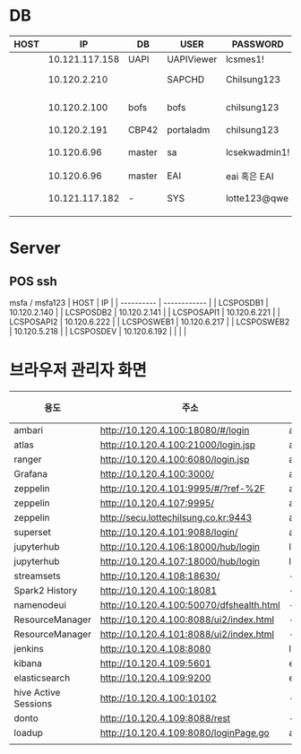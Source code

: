 # DB
| HOST | IP        | DB     | USER       | PASSWORD      | DESCRIPTION            |
| ---- | -------------- | ------ | ---------- | ------------- | ---------------------- |
|      | 10.121.117.158 | UAPI   | UAPIViewer | lcsmes1!      |                        |
|      | 10.120.2.210   |        | SAPCHD     | Chilsung123   | BW HANA prod           |
|      | 10.120.2.100   | bofs   | bofs       | chilsung123   | 백오피스 DB (OOS 활용) |
|      | 10.120.2.191   | CBP42  | portaladm  | chilsung123   | BO postgresql          |
|      | 10.120.6.96    | master | sa         | lcsekwadmin1! | LCWARE(알림톡)         |
|      | 10.120.6.96    | master | EAI        | eai 혹은 EAI  | EAI                    |
|      | 10.121.117.182 | -      | SYS        | lotte123@qwe  | 안성공장 시계열DB      |
|      |                |        |            |               |                        |

# Server
## POS ssh
msfa / msfa123
| HOST       | IP           |
| ---------- | ------------ |
| LCSPOSDB1  | 10.120.2.140 |
| LCSPOSDB2  | 10.120.2.141 |
| LCSPOSAPI1 | 10.120.6.221 |
| LCSPOSAPI2 | 10.120.6.222 |
| LCSPOSWEB1 | 10.120.6.217 |
| LCSPOSWEB2 | 10.120.5.218 |
| LCSPOSDEV  | 10.120.6.192 |
|            |              |

# 브라우저 관리자 화면
| 용도                 | 주소                                     | ID      | PW        | 비고 |
| -------------------- | ---------------------------------------- | ------- | --------- | ---- |
| ambari               | http://10.120.4.100:18080/#/login        | admin   | admin     |      |
| atlas                | http://10.120.4.100:21000/login.jsp      | admin   | admin949# |      |
| ranger               | http://10.120.4.100:6080/login.jsp       | admin   | admin949# |      |
| Grafana              | http://10.120.4.100:3000/                | admin   | admin     |      |
| zeppelin             | http://10.120.4.101:9995/#/?ref-%2F      | admin   | Clf4949#  |      |
| zeppelin             | http://10.120.4.107:9995/                | admin   | system1!  |      |
| zeppelin             | http://secu.lottechilsung.co.kr:9443     | admin   | system1!  |      |
| superset             | http://10.120.4.101:9088/login/          | admin   | admin     |      |
| jupyterhub           | http://10.120.4.106:18000/hub/login      | lotte   | Clf4949#  |      |
| jupyterhub           | http://10.120.4.107:18000/hub/login      | lotte   | Clf4949#  |      |
| streamsets           | http://10.120.4.108:18630/               | -       | -         |      |
| Spark2 History       | http://10.120.4.100:18081                | -       | -         |      |
| namenodeui           | http://10.120.4.100:50070/dfshealth.html | -       | -         |      |
| ResourceManager      | http://10.120.4.100:8088/ui2/index.html  | -       | -         |      |
| ResourceManager      | http://10.120.4.101:8088/ui2/index.html  | -       | -         |      |
| jenkins              | http://10.120.4.108:8080                 | lotte   | lotte123! |      |
| kibana               | http://10.120.4.109:5601                 | elastic | lotte123! |      |
| elasticsearch        | http://10.120.4.109:9200                 | elastic | lotte123! |      |
| hive Active Sessions | http://10.120.4.100:10102                | -       | -         |      |
| donto                | http://10.120.4.109:8088/rest            | -       | -         |      |
| loadup               | http://10.120.4.109:8080/loginPage.go    | admin   | lotte123! |      |
|                      |                                          |         |           |      |
